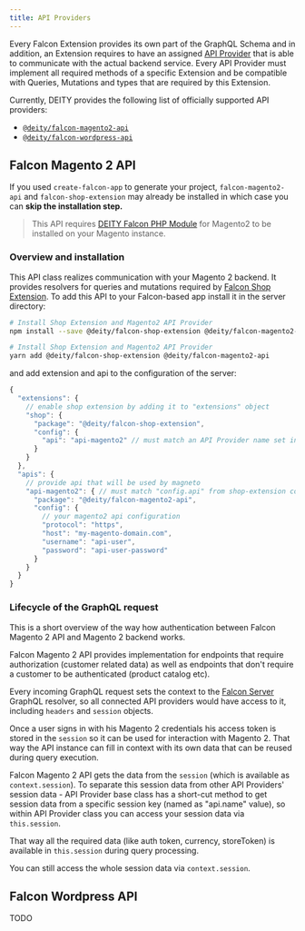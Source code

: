 ```yaml
---
title: API Providers
---
```


Every Falcon Extension provides its own part of the GraphQL Schema and in addition, an Extension requires
to have an assigned [API Provider](/docs/open-source/falcon-server/falcon-server-api#apidatasource) that is able
to communicate with the actual backend service. Every API Provider must implement all required
methods of a specific Extension and be compatible with Queries, Mutations and types that are required by this Extension.

Currently, DEITY provides the following list of officially supported API providers:

- [`@deity/falcon-magento2-api`](#falcon-magento-2-api)
- [`@deity/falcon-wordpress-api`](#falcon-wordpress-api)

## Falcon Magento 2 API

If you used `create-falcon-app` to generate your project, `falcon-magento2-api` and `falcon-shop-extension`
may already be installed in which case you can **skip the installation step.**

> This API requires [DEITY Falcon PHP Module](/docs/open-source/backend/installing-magento2) for Magento2 to be installed on your Magento instance.

### Overview and installation

This API class realizes communication with your Magento 2 backend.
It provides resolvers for queries and mutations required by [Falcon Shop Extension](/docs/open-source/falcon-server/extensions#shop-extension).
To add this API to your Falcon-based app install it in the server directory:

<!--DOCUSAURUS_CODE_TABS-->
<!--npm-->

```bash
# Install Shop Extension and Magento2 API Provider
npm install --save @deity/falcon-shop-extension @deity/falcon-magento2-api
```

<!--Yarn-->

```bash
# Install Shop Extension and Magento2 API Provider
yarn add @deity/falcon-shop-extension @deity/falcon-magento2-api
```

<!--END_DOCUSAURUS_CODE_TABS-->

and add extension and api to the configuration of the server:

```js
{
  "extensions": {
    // enable shop extension by adding it to "extensions" object
    "shop": {
      "package": "@deity/falcon-shop-extension",
      "config": {
        "api": "api-magento2" // must match an API Provider name set in "apis" object below
      }
    }
  },
  "apis": {
    // provide api that will be used by magneto
    "api-magento2": { // must match "config.api" from shop-extension configuration
      "package": "@deity/falcon-magento2-api",
      "config": {
        // your magento2 api configuration
        "protocol": "https",
        "host": "my-magento-domain.com",
        "username": "api-user",
        "password": "api-user-password"
      }
    }
  }
}
```

### Lifecycle of the GraphQL request

This is a short overview of the way how authentication between Falcon Magento 2 API and Magento 2 backend works.

Falcon Magento 2 API provides implementation for endpoints that require authorization (customer related data)
as well as endpoints that don't require a customer to be authenticated (product catalog etc).

Every incoming GraphQL request sets the context to the [Falcon Server](/docs/open-source/falcon-server/basics) GraphQL resolver,
so all connected API providers would have access to it, including `headers` and `session` objects.

Once a user signs in with his Magento 2 credentials his access token is stored in the `session` so it can be used for interaction with Magento 2.
That way the API instance can fill in context with its own data that can be reused during query execution.

Falcon Magento 2 API gets the data from the `session` (which is available as `context.session`).
To separate this session data from other API Providers' session data - API Provider base class has a short-cut method
to get session data from a specific session key (named as "api.name" value), so within API Provider class you can
access your session data via `this.session`.

That way all the required data (like auth token, currency, storeToken) is available in `this.session` during query processing.

You can still access the whole session data via `context.session`.

## Falcon Wordpress API

TODO
